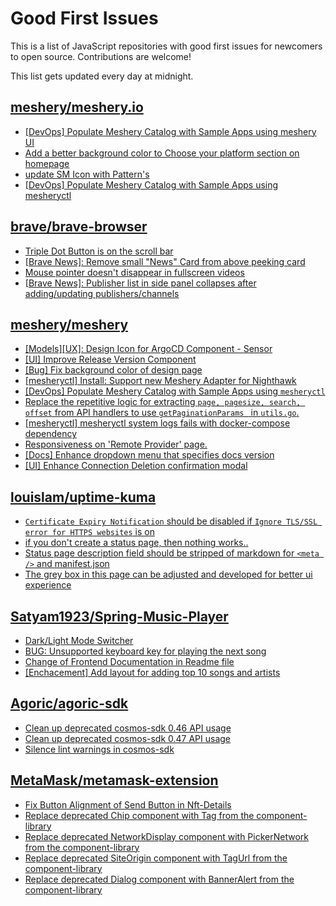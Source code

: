 # Good First Issues

This is a list of JavaScript repositories with good first issues for newcomers to open source. Contributions are welcome!

This list gets updated every day at midnight.

## [meshery/meshery.io](https://github.com/meshery/meshery.io)

- [[DevOps] Populate Meshery Catalog with Sample Apps using meshery UI](https://github.com/meshery/meshery.io/issues/1699)
- [Add a better background color to Choose your platform section on homepage](https://github.com/meshery/meshery.io/issues/1735)
- [update SM Icon with Pattern's](https://github.com/meshery/meshery.io/issues/1744)
- [[DevOps] Populate Meshery Catalog with Sample Apps using mesheryctl](https://github.com/meshery/meshery.io/issues/1650)

## [brave/brave-browser](https://github.com/brave/brave-browser)

- [Triple Dot Button is on the  scroll bar ](https://github.com/brave/brave-browser/issues/36298)
- [[Brave News]: Remove small "News" Card from above peeking card](https://github.com/brave/brave-browser/issues/38188)
- [Mouse pointer doesn't disappear in fullscreen videos](https://github.com/brave/brave-browser/issues/17292)
- [[Brave News]: Publisher list in side panel collapses after adding/updating publishers/channels](https://github.com/brave/brave-browser/issues/36550)

## [meshery/meshery](https://github.com/meshery/meshery)

- [[Models][UX]: Design Icon for ArgoCD Component - Sensor](https://github.com/meshery/meshery/issues/10300)
- [[UI] Improve Release Version Component](https://github.com/meshery/meshery/issues/9569)
- [[Bug] Fix background color of design page](https://github.com/meshery/meshery/issues/10775)
- [[mesheryctl] Install: Support new Meshery Adapter for Nighthawk](https://github.com/meshery/meshery/issues/10371)
- [[DevOps] Populate Meshery Catalog with Sample Apps using `mesheryctl`](https://github.com/meshery/meshery/issues/10458)
- [Replace the repetitive logic for extracting `page, pagesize, search, offset` from API handlers to use  `getPaginationParams ` in `utils.go`.](https://github.com/meshery/meshery/issues/10825)
- [[mesheryctl] mesheryctl system logs fails with docker-compose dependency](https://github.com/meshery/meshery/issues/10777)
- [Responsiveness on 'Remote Provider' page.](https://github.com/meshery/meshery/issues/10743)
- [[Docs] Enhance dropdown menu that specifies docs version](https://github.com/meshery/meshery/issues/9227)
- [[UI] Enhance Connection Deletion confirmation modal](https://github.com/meshery/meshery/issues/10558)

## [louislam/uptime-kuma](https://github.com/louislam/uptime-kuma)

- [`Certificate Expiry Notification`  should be disabled if `Ignore TLS/SSL error for HTTPS websites` is on](https://github.com/louislam/uptime-kuma/issues/4029)
- [if you don't create a status page, then nothing works..](https://github.com/louislam/uptime-kuma/issues/4523)
- [Status page description field should be stripped of markdown for `<meta />` and manifest.json](https://github.com/louislam/uptime-kuma/issues/4739)
- [The grey box in this page can be adjusted and developed for better ui experience](https://github.com/louislam/uptime-kuma/issues/3841)

## [Satyam1923/Spring-Music-Player](https://github.com/Satyam1923/Spring-Music-Player)

- [Dark/Light Mode Switcher](https://github.com/Satyam1923/Spring-Music-Player/issues/28)
- [BUG: Unsupported keyboard key for playing the next song](https://github.com/Satyam1923/Spring-Music-Player/issues/54)
- [Change of Frontend Documentation in Readme file](https://github.com/Satyam1923/Spring-Music-Player/issues/58)
- [[Enchacement] Add layout for adding top 10 songs and artists](https://github.com/Satyam1923/Spring-Music-Player/issues/13)

## [Agoric/agoric-sdk](https://github.com/Agoric/agoric-sdk)

- [Clean up deprecated cosmos-sdk 0.46 API usage](https://github.com/Agoric/agoric-sdk/issues/8803)
- [Clean up deprecated cosmos-sdk 0.47 API usage](https://github.com/Agoric/agoric-sdk/issues/8804)
- [Silence lint warnings in cosmos-sdk](https://github.com/Agoric/agoric-sdk/issues/9034)

## [MetaMask/metamask-extension](https://github.com/MetaMask/metamask-extension)

- [Fix Button Alignment of Send Button in Nft-Details](https://github.com/MetaMask/metamask-extension/issues/20050)
- [Replace deprecated Chip component with Tag from the component-library](https://github.com/MetaMask/metamask-extension/issues/20487)
- [Replace deprecated NetworkDisplay component with PickerNetwork from the component-library](https://github.com/MetaMask/metamask-extension/issues/20485)
- [Replace deprecated SiteOrigin component with TagUrl from the component-library](https://github.com/MetaMask/metamask-extension/issues/20489)
- [Replace deprecated Dialog component with BannerAlert from the component-library](https://github.com/MetaMask/metamask-extension/issues/20463)

